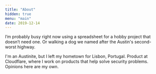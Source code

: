 ```yaml
---
title: "About"
hidden: true
menu: "main"
date: 2019-12-14
---
```


I’m probably busy right now using a spreadsheet for a hobby project that doesn’t need one. Or walking a dog we named after the Austin's second-worst highway.

I'm an Austinite, but I left my hometown for Lisbon, Portugal. Product at Cloudflare, where I work on products that help solve security problems. Opinions here are my own.